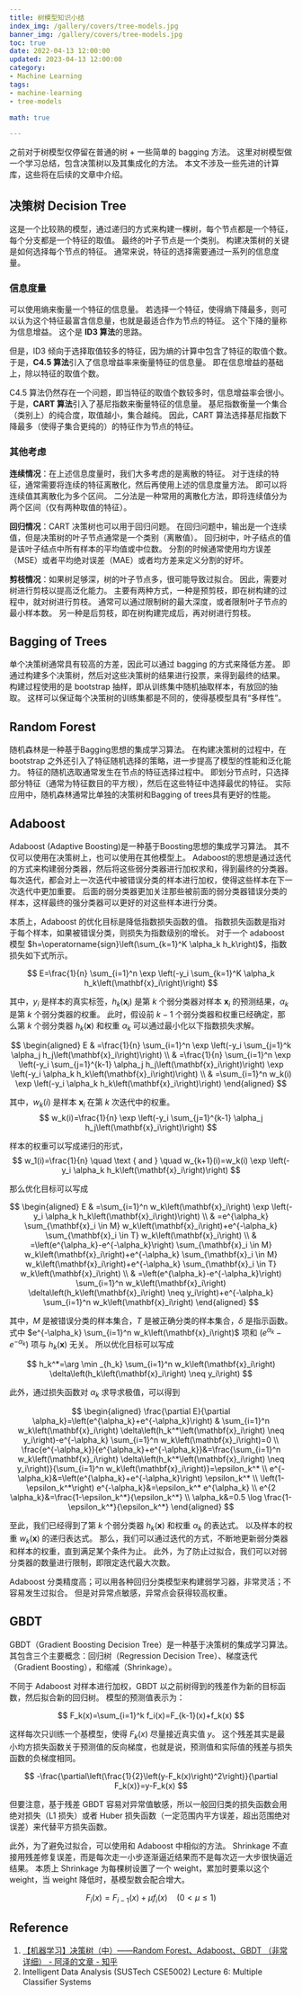 ```yaml
---
title: 树模型知识小结
index_img: /gallery/covers/tree-models.jpg
banner_img: /gallery/covers/tree-models.jpg
toc: true
date: 2022-04-13 12:00:00
updated: 2023-04-13 12:00:00
category:
- Machine Learning
tags:
- machine-learning
- tree-models

math: true

---
```

<!-- omit in toc -->

之前对于树模型仅停留在普通的树 + 一些简单的 bagging 方法。
这里对树模型做一个学习总结，包含决策树以及其集成化的方法。
本文不涉及一些先进的计算库，这些将在后续的文章中介绍。

<!-- more -->

## 决策树 Decision Tree

这是一个比较熟的模型，通过递归的方式来构建一棵树，每个节点都是一个特征，每个分支都是一个特征的取值。
最终的叶子节点是一个类别。
构建决策树的关键是如何选择每个节点的特征。
通常来说，特征的选择需要通过一系列的信息度量。

### 信息度量

可以使用熵来衡量一个特征的信息量。
若选择一个特征，使得熵下降最多，则可以认为这个特征最富含信息量，也就是最适合作为节点的特征。
这个下降的量称为信息增益。
这个是 **ID3 算法**的思路。

但是，ID3 倾向于选择取值较多的特征，因为熵的计算中包含了特征的取值个数。
于是，**C4.5 算法**引入了信息增益率来衡量特征的信息量。
即在信息增益的基础上，除以特征的取值个数。

C4.5 算法仍然存在一个问题，即当特征的取值个数较多时，信息增益率会很小。
于是，**CART 算法**引入了基尼指数来衡量特征的信息量。
基尼指数衡量一个集合（类别上）的纯合度，取值越小，集合越纯。
因此，CART 算法选择基尼指数下降最多（使得子集合更纯的）的特征作为节点的特征。

### 其他考虑

**连续情况**：在上述信息度量时，我们大多考虑的是离散的特征。
对于连续的特征，通常需要将连续的特征离散化，然后再使用上述的信息度量方法。
即可以将连续值其离散化为多个区间。
二分法是一种常用的离散化方法，即将连续值分为两个区间（仅有两种取值的特征）。

**回归情况**：CART 决策树也可以用于回归问题。
在回归问题中，输出是一个连续值，但是决策树的叶子节点通常是一个类别（离散值）。
回归树中，叶子结点的值是该叶子结点中所有样本的平均值或中位数。
分割的时候通常使用均方误差（MSE）或者平均绝对误差（MAE）或者均方差来定义分割的好坏。

**剪枝情况**：如果树足够深，树的叶子节点多，很可能导致过拟合。
因此，需要对树进行剪枝以提高泛化能力。
主要有两种方式，一种是预剪枝，即在树构建的过程中，就对树进行剪枝。
通常可以通过限制树的最大深度，或者限制叶子节点的最小样本数。
另一种是后剪枝，即在树构建完成后，再对树进行剪枝。

## Bagging of Trees

单个决策树通常具有较高的方差，因此可以通过 bagging 的方式来降低方差。
即通过构建多个决策树，然后对这些决策树的结果进行投票，来得到最终的结果。
构建过程使用的是 bootstrap 抽样，即从训练集中随机抽取样本，有放回的抽取。
这样可以保证每个决策树的训练集都是不同的，使得基模型具有“多样性”。

## Random Forest

随机森林是一种基于Bagging思想的集成学习算法。
在构建决策树的过程中，在 bootstrap 之外还引入了特征随机选择的策略，进一步提高了模型的性能和泛化能力。
特征的随机选取通常发生在节点的特征选择过程中。
即划分节点时，只选择部分特征（通常为特征数目的平方根），然后在这些特征中选择最优的特征。
实际应用中，随机森林通常比单独的决策树和Bagging of trees具有更好的性能。

## Adaboost

Adaboost (Adaptive Boosting)是一种基于Boosting思想的集成学习算法。
其不仅可以使用在决策树上，也可以使用在其他模型上。
Adaboost的思想是通过迭代的方式来构建弱分类器，然后将这些弱分类器进行加权求和，得到最终的分类器。
每次迭代，都会对上一次迭代中被错误分类的样本进行加权，使得这些样本在下一次迭代中更加重要。
后面的弱分类器更加关注那些被前面的弱分类器错误分类的样本，这样最终的强分类器可以更好的对这些样本进行分类。

本质上，Adaboost 的优化目标是降低指数损失函数的值。
指数损失函数是指对于每个样本，如果被错误分类，则损失为指数级别的增长。
对于一个 adaboost 模型 $h=\operatorname{sign}\left(\sum_{k=1}^K \alpha_k h_k\right)$，指数损失如下式所示。

$$
E=\frac{1}{n} \sum_{i=1}^n \exp \left(-y_i \sum_{k=1}^K \alpha_k h_k\left(\mathbf{x}_i\right)\right)
$$

其中，$y_i$ 是样本的真实标签，$h_k(\mathbf{x}_i)$ 是第 $k$ 个弱分类器对样本 $\mathbf{x}_i$ 的预测结果，$\alpha_k$ 是第 $k$ 个弱分类器的权重。
此时，假设前 $k-1$ 个弱分类器和权重已经确定，那么第 $k$ 个弱分类器 $h_k(\mathbf{x})$ 和权重 $\alpha_k$ 可以通过最小化以下指数损失求解。

$$
\begin{aligned}
E & =\frac{1}{n} \sum_{i=1}^n \exp \left(-y_i \sum_{j=1}^k \alpha_j h_j\left(\mathbf{x}_i\right)\right) \\
& =\frac{1}{n} \sum_{i=1}^n \exp \left(-y_i \sum_{j=1}^{k-1} \alpha_j h_j\left(\mathbf{x}_i\right)\right) \exp \left(-y_i \alpha_k h_k\left(\mathbf{x}_i\right)\right) \\
& =\sum_{i=1}^n w_k(i) \exp \left(-y_i \alpha_k h_k\left(\mathbf{x}_i\right)\right)
\end{aligned}
$$

其中，$w_k(i)$ 是样本 $\mathbf{x}_i$ 在第 $k$ 次迭代中的权重。
$$
w_k(i)=\frac{1}{n} \exp \left(-y_i \sum_{j=1}^{k-1} \alpha_j h_j\left(\mathbf{x}_i\right)\right)
$$

样本的权重可以写成递归的形式，
$$
w_1(i)=\frac{1}{n} \quad \text { and } \quad w_{k+1}(i)=w_k(i) \exp \left(-y_i \alpha_k h_k\left(\mathbf{x}_i\right)\right)
$$

那么优化目标可以写成

$$
\begin{aligned}
E & =\sum_{i=1}^n w_k\left(\mathbf{x}_i\right) \exp \left(-y_i \alpha_k h_k\left(\mathbf{x}_i\right)\right) \\
& =e^{\alpha_k} \sum_{\mathbf{x}_i \in M} w_k\left(\mathbf{x}_i\right)+e^{-\alpha_k} \sum_{\mathbf{x}_i \in T} w_k\left(\mathbf{x}_i\right) \\
& =\left(e^{\alpha_k}-e^{-\alpha_k}\right) \sum_{\mathbf{x}_i \in M} w_k\left(\mathbf{x}_i\right)+e^{-\alpha_k} \sum_{\mathbf{x}_i \in M} w_k\left(\mathbf{x}_i\right)+e^{-\alpha_k} \sum_{\mathbf{x}_i \in T} w_k\left(\mathbf{x}_i\right) \\
& =\left(e^{\alpha_k}-e^{-\alpha_k}\right) \sum_{i=1}^n w_k\left(\mathbf{x}_i\right) \delta\left(h_k\left(\mathbf{x}_i\right) \neq y_i\right)+e^{-\alpha_k} \sum_{i=1}^n w_k\left(\mathbf{x}_i\right)
\end{aligned}
$$

其中，$M$ 是被错误分类的样本集合，$T$ 是被正确分类的样本集合，$\delta$ 是指示函数。
式中 $e^{-\alpha_k} \sum_{i=1}^n w_k\left(\mathbf{x}_i\right)$ 项和 $\left(e^{\alpha_k}-e^{-\alpha_k}\right)$ 项与 $h_k(\mathbf{x})$ 无关。
所以优化目标可以写成

$$
h_k^*=\arg \min _{h_k} \sum_{i=1}^n w_k\left(\mathbf{x}_i\right) \delta\left(h_k\left(\mathbf{x}_i\right) \neq y_i\right)
$$

此外，通过损失函数对 $\alpha_k$ 求导求极值，可以得到

$$
\begin{aligned}
\frac{\partial E}{\partial \alpha_k}=\left(e^{\alpha_k}+e^{-\alpha_k}\right) & \sum_{i=1}^n w_k\left(\mathbf{x}_i\right) \delta\left(h_k^*\left(\mathbf{x}_i\right) \neq y_i\right)-e^{-\alpha_k} \sum_{i=1}^n w_k\left(\mathbf{x}_i\right)=0 \\
\frac{e^{-\alpha_k}}{e^{\alpha_k}+e^{-\alpha_k}}&=\frac{\sum_{i=1}^n w_k\left(\mathbf{x}_i\right) \delta\left(h_k^*\left(\mathbf{x}_i\right) \neq y_i\right)}{\sum_{i=1}^n w_k\left(\mathbf{x}_i\right)}=\epsilon_k^* \\
e^{-\alpha_k}&=\left(e^{\alpha_k}+e^{-\alpha_k}\right) \epsilon_k^* \\
\left(1-\epsilon_k^*\right) e^{-\alpha_k}&=\epsilon_k^* e^{\alpha_k} \\
 e^{2 \alpha_k}&=\frac{1-\epsilon_k^*}{\epsilon_k^*} \\
 \alpha_k&=0.5 \log \frac{1-\epsilon_k^*}{\epsilon_k^*}
\end{aligned}
$$

至此，我们已经得到了第 $k$ 个弱分类器 $h_k(\mathbf{x})$ 和权重 $\alpha_k$ 的表达式。
以及样本的权重 $w_k(\mathbf{x})$ 的递归表达式。
那么，我们可以通过迭代的方式，不断地更新弱分类器和样本的权重，直到满足某个条件为止。
此外，为了防止过拟合，我们可以对弱分类器的数量进行限制，即限定迭代最大次数。

Adaboost 分类精度高；可以用各种回归分类模型来构建弱学习器，非常灵活；不容易发生过拟合。
但是对异常点敏感，异常点会获得较高权重。

## GBDT

GBDT（Gradient Boosting Decision Tree）是一种基于决策树的集成学习算法。
其包含三个主要概念：回归树（Regression Decision Tree）、梯度迭代（Gradient Boosting），和缩减（Shrinkage）。

不同于 Adaboost 对样本进行加权，GBDT 以之前树得到的残差作为新的目标函数，然后拟合新的回归树。
模型的预测值表示为：

$$
F_k(x)=\sum_{i=1}^k f_i(x)=F_{k-1}(x)+f_k(x)
$$

这样每次只训练一个基模型，使得 $F_k(x)$ 尽量接近真实值 $y$。
这个残差其实是最小均方损失函数关于预测值的反向梯度，也就是说，预测值和实际值的残差与损失函数的负梯度相同。

$$
-\frac{\partial\left(\frac{1}{2}\left(y-F_k(x)\right)^2\right)}{\partial F_k(x)}=y-F_k(x)
$$

但要注意，基于残差 GBDT 容易对异常值敏感，所以一般回归类的损失函数会用绝对损失（L1 损失）或者 Huber 损失函数（一定范围内平方误差，超出范围绝对误差）来代替平方损失函数。

此外，为了避免过拟合，可以使用和 Adaboost 中相似的方法。
Shrinkage 不直接用残差修复误差，而是每次走一小步逐渐逼近结果而不是每次迈一大步很快逼近结果。
本质上 Shrinkage 为每棵树设置了一个 weight，累加时要乘以这个 weight，当 weight 降低时，基模型数会配合增大。

$$
F_i(x)=F_{i-1}(x)+\mu f_i(x) \quad(0<\mu \leq 1)
$$


## Reference

1. [【机器学习】决策树（中）——Random Forest、Adaboost、GBDT （非常详细） - 阿泽的文章 - 知乎](https://zhuanlan.zhihu.com/p/86263786)
2. Intelligent Data Analysis (SUSTech CSE5002) Lecture 6: Multiple Classiﬁer Systems